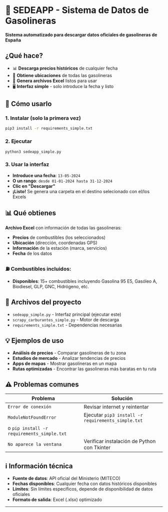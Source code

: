 # 🚀 SEDEAPP - Sistema de Datos de Gasolineras

**Sistema automatizado para descargar datos oficiales de gasolineras de España**

## ¿Qué hace?

- 📊 **Descarga precios históricos** de cualquier fecha
- 📍 **Obtiene ubicaciones** de todas las gasolineras  
- 📁 **Genera archivos Excel** listos para usar
- 🖥️ **Interfaz simple** - solo introduce la fecha y listo

## 🚀 Cómo usarlo

### 1. Instalar (solo la primera vez)
```bash
pip3 install -r requirements_simple.txt
```

### 2. Ejecutar
```bash
python3 sedeapp_simple.py
```

### 3. Usar la interfaz
- **Introduce una fecha**: `13-05-2024`
- **O un rango**: `desde 01-01-2024 hasta 31-12-2024`  
- **Clic en "Descargar"**
- **¡Listo!** Se genera una carpeta en el destino selecionado con el/los Excels 

## 📊 Qué obtienes

**Archivo Excel** con información de todas las gasolineras:
- **Precios** de combustibles (los seleccionados)
- **Ubicación** (dirección, coordenadas GPS)
- **Información** de la estación (marca, servicios)
- **Fecha** de los datos

### ⛽ **Combustibles incluidos:**
- **Disponibles**: 15+ combustibles incluyendo Gasolina 95 E5, Gasóleo A, Biodiesel, GLP, GNC, Hidrógeno, etc.

## 📁 Archivos del proyecto

- `sedeapp_simple.py` - Interfaz principal (ejecutar este)
- `scrapy_carburantes_simple.py` - Motor de descarga 
- `requirements_simple.txt` - Dependencias necesarias

## 💡 Ejemplos de uso

- **Análisis de precios** - Comparar gasolineras de tu zona
- **Estudios de mercado** - Analizar tendencias de precios
- **Apps de mapas** - Mostrar gasolineras en un mapa
- **Rutas optimizadas** - Encontrar las gasolineras más baratas en tu ruta


## ⚠️ Problemas comunes

| Problema | Solución |
|----------|----------|
| `Error de conexión` | Revisar internet y reintentar |
| `ModuleNotFoundError` | Ejecutar `pip3 install -r requirements_simple.txt` 
o `pip install -r requirements_simple.txt`  |
| `No aparece la ventana` | Verificar instalación de Python con Tkinter |


## ℹ️ Información técnica

- **Fuente de datos**: API oficial del Ministerio (MITECO)
- **Fechas disponibles**: Cualquier fecha con datos históricos disponibles
- **Límites**: Sin límites específicos, depende de disponibilidad de datos oficiales
- **Formato de salida**: Excel (.xlsx) optimizado

---
